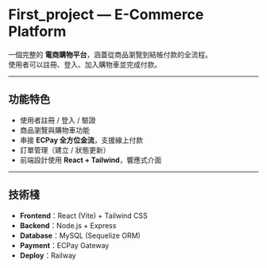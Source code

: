 # First_project — E-Commerce Platform

一個完整的 **電商購物平台**，涵蓋從商品瀏覽到結帳付款的全流程。  
使用者可以註冊、登入、加入購物車並完成付款。  

---

## 功能特色
- 使用者註冊 / 登入 / 驗證
- 商品瀏覽與購物車功能
- 串接 **ECPay 全方位金流**，支援線上付款
- 訂單管理（建立 / 狀態更新）
- 前端設計使用 **React + Tailwind**，響應式介面

---

## 技術棧
- **Frontend**：React (Vite) + Tailwind CSS
- **Backend**：Node.js + Express
- **Database**：MySQL (Sequelize ORM)
- **Payment**：ECPay Gateway
- **Deploy**：Railway
